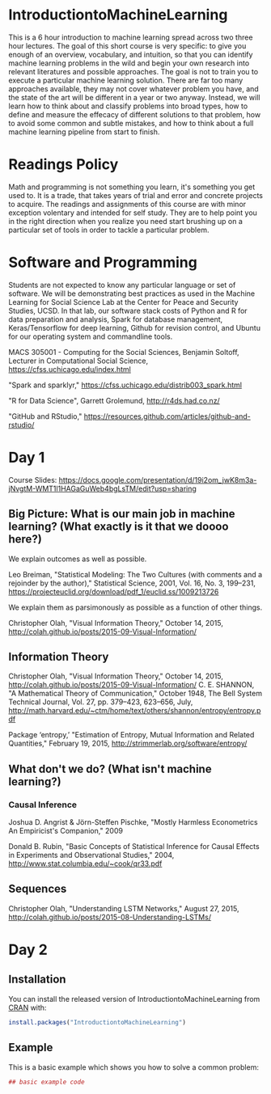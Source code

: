 # IntroductiontoMachineLearning

This is a 6 hour introduction to machine learning spread across two three hour lectures. The goal of this short course is very specific: to give you enough of an overview, vocabulary, and intuition, so that you can identify machine learning problems in the wild and begin your own research into relevant literatures and possible approaches. The goal is not to train you to execute a particular machine learning solution. There are far too many approaches available, they may not cover whatever problem you have, and the state of the art will be different in a year or two anyway. Instead, we will learn how to think about and classify problems into broad types, how to define and measure the effecacy of different solutions to that problem, how to avoid some common and subtle mistakes, and how to think about a full machine learning pipeline from start to finish.

# Readings Policy
Math and programming is not something you learn, it's something you get used to. It is a trade, that takes years of trial and error and concrete projects to acquire. The readings and assignments of this course are with minor exception volentary and intended for self study. They are to help point you in the right direction when you realize you need start brushing up on a particular set of tools in order to tackle a particular problem.

# Software and Programming
Students are not expected to know any particular language or set of software. We will be demonstrating best practices as used in the Machine Learning for Social Science Lab at the Center for Peace and Security Studies, UCSD. In that lab, our software stack costs of Python and R for data preparation and analysis, Spark for database management, Keras/Tensorflow for deep learning, Github for revision control, and Ubuntu for our operating system and commandline tools.

MACS 305001 - Computing for the Social Sciences, Benjamin Soltoff, Lecturer in Computational Social Science,
https://cfss.uchicago.edu/index.html

"Spark and sparklyr," https://cfss.uchicago.edu/distrib003_spark.html

"R for Data Science", Garrett Grolemund, http://r4ds.had.co.nz/

"GitHub and RStudio," https://resources.github.com/articles/github-and-rstudio/

# Day 1
Course Slides: https://docs.google.com/presentation/d/19i2om_jwK8m3a-jNvgtM-WMT1l1HAGaGuWeb4bgLsTM/edit?usp=sharing

## Big Picture: What is our main job in machine learning? (What exactly is it that we doooo here?)

We explain outcomes as well as possible.

Leo Breiman, "Statistical Modeling: The Two Cultures (with comments and a rejoinder by the author)," Statistical Science, 2001, Vol. 16, No. 3, 199–231, https://projecteuclid.org/download/pdf_1/euclid.ss/1009213726

We explain them as parsimonously as possible as a function of other things.

Christopher Olah, "Visual Information Theory," October 14, 2015, http://colah.github.io/posts/2015-09-Visual-Information/

## Information Theory
Christopher Olah, "Visual Information Theory," October 14, 2015, http://colah.github.io/posts/2015-09-Visual-Information/
C. E. SHANNON, "A Mathematical Theory of Communication," October 1948,  The Bell System Technical Journal, Vol. 27, pp. 379–423, 623–656, July,  http://math.harvard.edu/~ctm/home/text/others/shannon/entropy/entropy.pdf

Package ‘entropy,’ "Estimation of Entropy, Mutual Information and Related Quantities," February 19, 2015, http://strimmerlab.org/software/entropy/

## What don't we do? (What isn't machine learning?)

### Causal Inference
Joshua D. Angrist & Jörn-Steffen Pischke, "Mostly Harmless Econometrics An Empiricist's Companion," 2009

Donald B. Rubin, "Basic Concepts of Statistical Inference for Causal Effects in Experiments and Observational Studies," 2004, 
http://www.stat.columbia.edu/~cook/qr33.pdf

## Sequences

Christopher Olah, "Understanding LSTM Networks," August 27, 2015, http://colah.github.io/posts/2015-08-Understanding-LSTMs/

# Day 2





## Installation

You can install the released version of IntroductiontoMachineLearning from [CRAN](https://CRAN.R-project.org) with:

``` r
install.packages("IntroductiontoMachineLearning")
```

## Example

This is a basic example which shows you how to solve a common problem:

``` r
## basic example code
```

